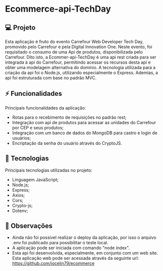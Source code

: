# Ecommerce-api-TechDay

## 💻 Projeto

Esta aplicação é fruto do evento Carrefour Web Developer Tech Day, promovido pelo Carrefour e pela Digital Innovation One. Neste evento, foi requisitado o consumo de uma Api de produtos, disponibilizada pelo Carrefour. Dito isto, a Ecommer-api-TechDay é uma api rest criada para ser integrada à api do Carrefour, permitindo acessar os recursos desta api e obter uma modelagem alternativa do domínio. A tecnologia utilizada para a criação da api foi o Node.js, utilizando especialmente o Express. Ademias, a api foi estruturada com base no padrão MVC.

## ⚡ Funcionalidades

Principais funcionalidades da aplicação:
- Rotas para o recebimento de requisições no padrão rest;
- Integração com api de produtos para acessar as unidades do Carrefour por CEP e seus produtos;
- Integração com um banco de dados do MongoDB para castro e login de usuários;
- Encriptação da senha do usuário através do CryptoJS.


## 🚀 Tecnologias

Principais tecnologias utilizadas no projeto:
- Linguagem JavaScript;
- Node.js;
- Express;
- Axios;
- Cors;
- Crypto-js;
- Dotenv;

## 💬 Observações
 - Ainda não foi possível realizar o deploy da aplicação, por isso o arquivo .env foi publicado para possibilitar o teste local.
 - A aplicação pode ser iniciada com comando "node index".
 - Esta api foi desenvolvida, especialmente, em conjunto com um web site. Esta aplicação web pode ser acessada através da seguinte 
 url: https://github.com/jocelin79/ecommerce
